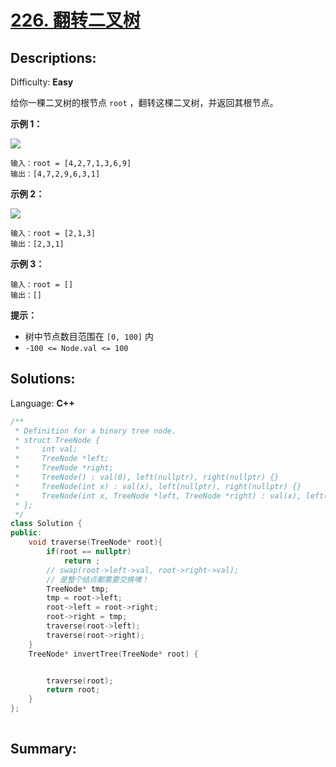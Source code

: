 # [226\. 翻转二叉树](https://leetcode-cn.com/problems/invert-binary-tree/)

## Descriptions:
Difficulty: **Easy**


给你一棵二叉树的根节点 `root` ，翻转这棵二叉树，并返回其根节点。

**示例 1：**

![](https://assets.leetcode.com/uploads/2021/03/14/invert1-tree.jpg)

```
输入：root = [4,2,7,1,3,6,9]
输出：[4,7,2,9,6,3,1]
```

**示例 2：**

![](https://assets.leetcode.com/uploads/2021/03/14/invert2-tree.jpg)

```
输入：root = [2,1,3]
输出：[2,3,1]
```

**示例 3：**

```
输入：root = []
输出：[]
```

**提示：**

*   树中节点数目范围在 `[0, 100]` 内
*   `-100 <= Node.val <= 100`


## Solutions:

Language: **C++**

```c++
/**
 * Definition for a binary tree node.
 * struct TreeNode {
 *     int val;
 *     TreeNode *left;
 *     TreeNode *right;
 *     TreeNode() : val(0), left(nullptr), right(nullptr) {}
 *     TreeNode(int x) : val(x), left(nullptr), right(nullptr) {}
 *     TreeNode(int x, TreeNode *left, TreeNode *right) : val(x), left(left), right(right) {}
 * };
 */
class Solution {
public:
    void traverse(TreeNode* root){
        if(root == nullptr)
            return ;
        // swap(root->left->val, root->right->val);
        // 是整个结点都需要交换噢！
        TreeNode* tmp;
        tmp = root->left;
        root->left = root->right;
        root->right = tmp;
        traverse(root->left);
        traverse(root->right);
    }
    TreeNode* invertTree(TreeNode* root) {


        traverse(root);
        return root;
    }
};
​
```

## Summary:
